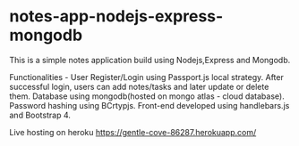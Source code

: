 # notes-app-nodejs-express-mongodb

This is a simple notes application build using Nodejs,Express and Mongodb.

Functionalities -
User Register/Login using Passport.js local strategy.
After successful login, users can add notes/tasks and later update or delete them.
Database using mongodb(hosted on mongo atlas - cloud database).
Password hashing using BCrtypjs.
Front-end developed using handlebars.js and Bootstrap 4.

Live hosting on heroku 
https://gentle-cove-86287.herokuapp.com/
